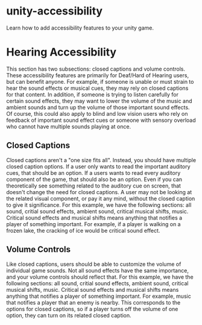 # unity-accessibility
Learn how to add accessibility features to your unity game.

<h1>Hearing Accessibility</h1>
This section has two subsections: closed captions and volume controls. These accessibility features are primarily for Deaf/Hard of Hearing users, but can benefit anyone. For example, if someone is unable or must strain to hear the sound effects or musical cues, they may rely on closed captions for that content. In addition, if someone is trying to listen carefully for certain sound effects, they may want to lower the volume of the music and ambient sounds and turn up the volume of those important sound effects. Of course, this could also apply to blind and low vision users who rely on feedback of important sound effect cues or someone with sensory overload who cannot have multiple sounds playing at once.

<h2>Closed Captions</h2>
Closed captions aren't a "one size fits all". Instead, you should have multiple closed caption options. If a user only wants to read the important auditory cues, that should be an option. If a users wants to read every auditory component of the game, that should also be an option. Even if you can theoretically see something related to the auditory cue on screen, that doesn't change the need for closed captions. A user may not be looking at the related visual component, or pay it any mind, without the closed caption to give it significance. For this example, we have the following sections: all sound, critial sound effects, ambient sound, critical musical shifts, music. Critical sound effects and musical shifts means anything that notifies a player of something important. For example, if a player is walking on a frozen lake, the cracking of ice would be critical sound effect. 

<h2>Volume Controls</h2>
Like closed captions, users should be able to customize the volume of individual game sounds. Not all sound effects have the same importance, and your volume controls should reflect that. For this example, we have the following sections: all sound, critial sound effects, ambient sound, critical musical shifts, music. Critical sound effects and musical shifts means anything that notifies a player of something important. For example, music that notifies a player that an enemy is nearby. This corresponds to the options for closed captions, so if a player turns off the volume of one option, they can turn on its related closed caption. 
